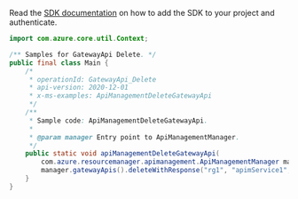 Read the [SDK documentation](https://github.com/Azure/azure-sdk-for-java/blob/azure-resourcemanager-apimanagement_1.0.0-beta.2/sdk/apimanagement/azure-resourcemanager-apimanagement/README.md) on how to add the SDK to your project and authenticate.

```java
import com.azure.core.util.Context;

/** Samples for GatewayApi Delete. */
public final class Main {
    /*
     * operationId: GatewayApi_Delete
     * api-version: 2020-12-01
     * x-ms-examples: ApiManagementDeleteGatewayApi
     */
    /**
     * Sample code: ApiManagementDeleteGatewayApi.
     *
     * @param manager Entry point to ApiManagementManager.
     */
    public static void apiManagementDeleteGatewayApi(
        com.azure.resourcemanager.apimanagement.ApiManagementManager manager) {
        manager.gatewayApis().deleteWithResponse("rg1", "apimService1", "gw1", "echo-api", Context.NONE);
    }
}
```
